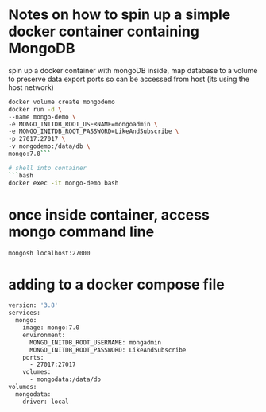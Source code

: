 # Notes on how to spin up a simple docker container containing MongoDB

spin up a docker container with mongoDB inside, 
map database to a volume to preserve data
export ports so can be accessed from host (its using the host network)

```bash
docker volume create mongodemo
docker run -d \
--name mongo-demo \
-e MONGO_INITDB_ROOT_USERNAME=mongoadmin \
-e MONGO_INITDB_ROOT_PASSWORD=LikeAndSubscribe \
-p 27017:27017 \
-v mongodemo:/data/db \
mongo:7.0```

# shell into container
```bash
docker exec -it mongo-demo bash
```

# once inside container, access mongo command line
```
mongosh localhost:27000
```


# adding to a docker compose file

```bash
version: '3.8'
services:
  mongo: 
    image: mongo:7.0
    environment:
      MONGO_INITDB_ROOT_USERNAME: mongadmin
      MONGO_INITDB_ROOT_PASSWORD: LikeAndSubscribe
    ports:
      - 27017:27017
    volumes:
      - mongodata:/data/db
volumes:
  mongodata:
    driver: local
```


